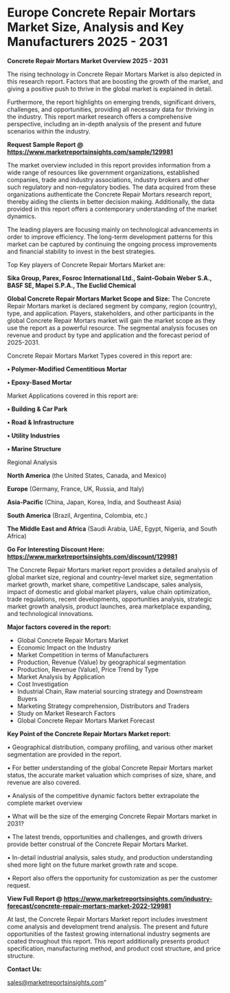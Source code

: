 # Europe Concrete Repair Mortars Market Size, Analysis and Key Manufacturers 2025 - 2031

<Strong> Concrete Repair Mortars Market Overview 2025 - 2031</strong>

The rising technology in Concrete Repair Mortars Market is also depicted in this research report. Factors that are boosting the growth of the market, and giving a positive push to thrive in the global market is explained in detail.

Furthermore, the report highlights on emerging trends, significant drivers, challenges, and opportunities, providing all necessary data for thriving in the industry. This report market research offers a comprehensive perspective, including an in-depth analysis of the present and future scenarios within the industry.

<strong>Request Sample Report @ <a href=https://www.marketreportsinsights.com/sample/129981>https://www.marketreportsinsights.com/sample/129981</a></strong>

The market overview included in this report provides information from a wide range of resources like government organizations, established companies, trade and industry associations, industry brokers and other such regulatory and non-regulatory bodies. The data acquired from these organizations authenticate the Concrete Repair Mortars research report, thereby aiding the clients in better decision making. Additionally, the data provided in this report offers a contemporary understanding of the market dynamics.

The leading players are focusing mainly on technological advancements in order to improve efficiency. The long-term development patterns for this market can be captured by continuing the ongoing process improvements and financial stability to invest in the best strategies.

Top Key players of Concrete Repair Mortars Market are:

<strong>Sika Group, Parex, Fosroc International Ltd., Saint-Gobain Weber S.A., BASF SE, Mapei S.P.A., The Euclid Chemical</strong>

<strong><b>Global Concrete Repair Mortars Market Scope and Size:</b></strong>
The Concrete Repair Mortars market is declared segment by company, region (country), type, and application. Players, stakeholders, and other participants in the global Concrete Repair Mortars market will gain the market scope as they use the report as a powerful resource. The segmental analysis focuses on revenue and product by type and application and the forecast period of 2025-2031.

Concrete Repair Mortars Market Types covered in this report are:

<strong>• Polymer-Modified Cementitious Mortar

• Epoxy-Based Mortar</strong>

Market Applications covered in this report are:

<strong>• Building & Car Park

• Road & Infrastructure

• Utility Industries

• Marine Structure</strong> 

Regional Analysis

<strong>North America</strong> (the United States, Canada, and Mexico)

<strong>Europe</strong> (Germany, France, UK, Russia, and Italy)

<strong>Asia-Pacific</strong> (China, Japan, Korea, India, and Southeast Asia)

<strong>South America</strong> (Brazil, Argentina, Colombia, etc.)

<strong>The Middle East and Africa</strong> (Saudi Arabia, UAE, Egypt, Nigeria, and South Africa)

<strong>Go For Interesting Discount Here: <a href=https://www.marketreportsinsights.com/discount/129981>https://www.marketreportsinsights.com/discount/129981</a></strong>

The Concrete Repair Mortars market report provides a detailed analysis of global market size, regional and country-level market size, segmentation market growth, market share, competitive Landscape, sales analysis, impact of domestic and global market players, value chain optimization, trade regulations, recent developments, opportunities analysis, strategic market growth analysis, product launches, area marketplace expanding, and technological innovations.

<strong><b>Major factors covered in the report:</b></strong>
<ul>
  <li>Global Concrete Repair Mortars Market </li>
  <li>Economic Impact on the Industry</li>
  <li>Market Competition in terms of Manufacturers</li>
  <li>Production, Revenue (Value) by geographical segmentation</li>
  <li>Production, Revenue (Value), Price Trend by Type</li>
  <li>Market Analysis by Application</li>
  <li>Cost Investigation</li>
  <li>Industrial Chain, Raw material sourcing strategy and Downstream Buyers</li>
  <li>Marketing Strategy comprehension, Distributors and Traders</li>
  <li>Study on Market Research Factors</li>
  <li>Global Concrete Repair Mortars Market Forecast</li>
</ul>

<strong><b>Key Point of the Concrete Repair Mortars Market report:</b></strong>

• Geographical distribution, company profiling, and various other market segmentation are provided in the report.

• For better understanding of the global Concrete Repair Mortars market status, the accurate market valuation which comprises of size, share, and revenue are also covered.

• Analysis of the competitive dynamic factors better extrapolate the complete market overview

• What will be the size of the emerging Concrete Repair Mortars market in 2031?

• The latest trends, opportunities and challenges, and growth drivers provide better construal of the Concrete Repair Mortars Market.

• In-detail industrial analysis, sales study, and production understanding shed more light on the future market growth rate and scope.

• Report also offers the opportunity for customization as per the customer request.

<strong><b>View Full Report @ <a href=https://www.marketreportsinsights.com/industry-forecast/concrete-repair-mortars-market-2022-129981>https://www.marketreportsinsights.com/industry-forecast/concrete-repair-mortars-market-2022-129981</a></b></strong>


At last, the Concrete Repair Mortars Market report includes investment come analysis and development trend analysis. The present and future opportunities of the fastest growing international industry segments are coated throughout this report. This report additionally presents product specification, manufacturing method, and product cost structure, and price structure.

<strong>Contact Us:</strong>

sales@marketreportsinsights.com"
